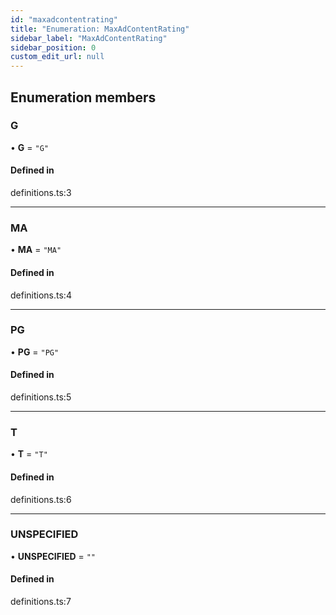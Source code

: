 ```yaml
---
id: "maxadcontentrating"
title: "Enumeration: MaxAdContentRating"
sidebar_label: "MaxAdContentRating"
sidebar_position: 0
custom_edit_url: null
---
```


## Enumeration members

### G

• **G** = `"G"`

#### Defined in

definitions.ts:3

___

### MA

• **MA** = `"MA"`

#### Defined in

definitions.ts:4

___

### PG

• **PG** = `"PG"`

#### Defined in

definitions.ts:5

___

### T

• **T** = `"T"`

#### Defined in

definitions.ts:6

___

### UNSPECIFIED

• **UNSPECIFIED** = `""`

#### Defined in

definitions.ts:7
